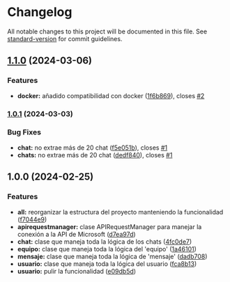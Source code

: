 # Changelog

All notable changes to this project will be documented in this file. See [standard-version](https://github.com/conventional-changelog/standard-version) for commit guidelines.

## [1.1.0](https://github.com/Karmelo1984/Microsoft_Teams_Backups/compare/v1.0.1...v1.1.0) (2024-03-06)


### Features

* **docker:** añadido compatibilidad con docker ([1f6b869](https://github.com/Karmelo1984/Microsoft_Teams_Backups/commit/1f6b8692520a1f1b65f531fc76132c27f0c3d5fd)), closes [#2](https://github.com/Karmelo1984/Microsoft_Teams_Backups/issues/2)

### [1.0.1](https://github.com/Karmelo1984/Microsoft_Teams_Backups/compare/v1.0.0...v1.0.1) (2024-03-03)


### Bug Fixes

* **chat:** no extrae más de 20 chat ([f5e051b](https://github.com/Karmelo1984/Microsoft_Teams_Backups/commit/f5e051bfad8f0e255ea4c79b842cde188d6c220b)), closes [#1](https://github.com/Karmelo1984/Microsoft_Teams_Backups/issues/1)
* **chats:** no extrae más de 20 chat ([dedf840](https://github.com/Karmelo1984/Microsoft_Teams_Backups/commit/dedf840612872f15e281748ffb2e7bf6bf55eba7)), closes [#1](https://github.com/Karmelo1984/Microsoft_Teams_Backups/issues/1)

## 1.0.0 (2024-02-25)


### Features

* **all:** reorganizar la estructura del proyecto manteniendo la funcionalidad ([f7044e9](https://github.com/Karmelo1984/Microsoft_Teams_Backups/commit/f7044e98b819f10c699a9b114710f8303398367b))
* **apirequestmanager:** clase APIRequestManager para manejar la conexión a la API de Microsoft ([d7ea97d](https://github.com/Karmelo1984/Microsoft_Teams_Backups/commit/d7ea97db4fef99ee8cf2e0d94c9354c657009bd3))
* **chat:** clase que maneja toda la lógica de los chats ([4fc0de7](https://github.com/Karmelo1984/Microsoft_Teams_Backups/commit/4fc0de72b2349a7d1f4442ea7ca5e370828eec1d))
* **equipo:** clase que maneja toda la lógica del 'equipo' ([1a46101](https://github.com/Karmelo1984/Microsoft_Teams_Backups/commit/1a461016dbe10a440803eec815f1f1c6b1d87e40))
* **mensaje:** clase que maneja toda la lógica de 'mensaje' ([dadb708](https://github.com/Karmelo1984/Microsoft_Teams_Backups/commit/dadb7088beaaf1b8bced61912d7e55a0ac656d15))
* **usuario:** clase que maneja toda la lógica del usuario ([fca8b13](https://github.com/Karmelo1984/Microsoft_Teams_Backups/commit/fca8b13cbb8af3798b33000e30bf73351360bbe3))
* **usuario:** pulir la funcionalidad ([e09db5d](https://github.com/Karmelo1984/Microsoft_Teams_Backups/commit/e09db5dc543c167fec040cac6811061f81cc0a35))
